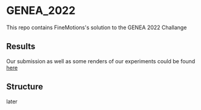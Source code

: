 # GENEA_2022
This repo contains FineMotions's solution to the GENEA 2022 Challange

## Results
Our submission as well as some renders of our experiments could be 
found [here](https://drive.google.com/drive/folders/1fMnBO2Z1iTqqfWy_gR5VFwfGHJ-ZjkQY?usp=sharing)

## Structure
later
